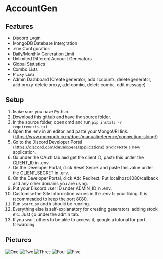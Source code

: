 # AccountGen
 ## Features
 - Discord Login
 - MongoDB Datebase Intergration
 - .env Configuration
 - Daily/Monthly Generation Limit
 - Unlimited Different Account Generators
 - Global Statistics
 - Combo Lists
 - Proxy Lists
 - Admin Dashboard (Create generator, add accounts, delete generator, add proxy, delete proxy, add combo, delete combo, edit message)

## Setup
1. Make sure you have Python.
2. Download this github and have the source folder.
3. In the source folder, open cmd and run ```pip install -r requirements.txt```
4. Open the .env in an editor, and paste your MongoURI link. (https://www.mongodb.com/docs/manual/reference/connection-string/)
5. Go to the Discord Developer Portal (https://discord.com/developers/applications) and create a new application.
6. Go under the OAuth tab and get the client ID, paste this under the CLIENT_ID in .env.
7. On the Developer Portal, click Reset Secret and paste this value under the CLIENT_SECRET in .env.
8. On the Developer Portal, click Add Redirect. Put localhost:8080/callback and any other domains you are using.
9. Put your Discord user ID under ADMIN_ID in .env.
10. Customise the Site Information values in the .env to your liking. It is recommended to keep the port 8080.
11. Run ``Start.py`` and it should be running.
12. Everything else is self-explanatory for creating generators, adding stock etc. Just go under the admin tab.
13. If you want others to be able to access it, google a tutorial for port forwarding.

## Pictures
![One](https://i.imgur.com/T2f3Lwr.png)
![Two](https://i.imgur.com/LOtnilm.png)
![Three](https://i.imgur.com/XfPnYGi.png)
![Four](https://i.imgur.com/XxIONse.png)
![Five](https://i.imgur.com/BCWLRFS.png)


